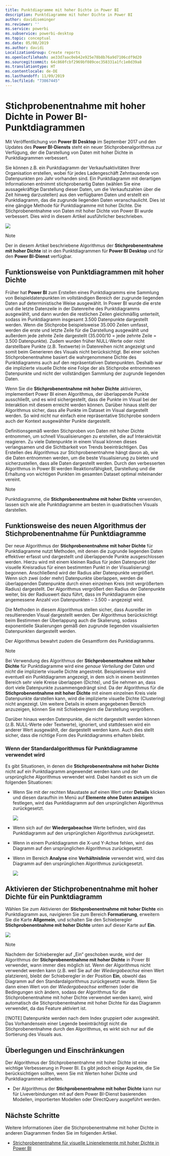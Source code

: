```yaml
---
title: Punktdiagramme mit hoher Dichte in Power BI
description: Punktdiagramme mit hoher Dichte in Power BI
author: davidiseminger
ms.reviewer: ''
ms.service: powerbi
ms.subservice: powerbi-desktop
ms.topic: conceptual
ms.date: 05/08/2019
ms.author: davidi
LocalizationGroup: Create reports
ms.openlocfilehash: ae33d7aac0eb42e925e78b8b76a9d7106cdf9d20
ms.sourcegitcommit: 64c860fcbf2969bf089cec358331a1fc1e0d39a8
ms.translationtype: HT
ms.contentlocale: de-DE
ms.lasthandoff: 11/09/2019
ms.locfileid: "73867445"
---
```

# <a name="high-density-sampling-in-power-bi-scatter-charts"></a>Stichprobenentnahme mit hoher Dichte in Power BI-Punktdiagrammen
Mit Veröffentlichung von **Power BI Desktop** im September 2017 und den Updates des **Power BI-Diensts** steht ein neuer Stichprobenalgorithmus zur Verfügung, der die Darstellung von Daten mit hoher Dichte in Punktdiagrammen verbessert.

Sie können z.B. ein Punktdiagramm der Verkaufsaktivitäten Ihrer Organisation erstellen, wobei für jedes Ladengeschäft Zehntausende von Datenpunkten pro Jahr vorhanden sind. Ein Punktdiagramm mit derartigen Informationen entnimmt stichprobenartig Daten (wählen Sie eine aussagekräftige Darstellung dieser Daten, um die Verkaufszahlen über die Zeit hinweg darzustellen) aus den verfügbaren Daten und erstellt ein Punktdiagramm, das die zugrunde liegenden Daten veranschaulicht. Dies ist eine gängige Methode für Punktdiagramme mit hoher Dichte. Die Stichprobenentnahme von Daten mit hoher Dichte von Power BI wurde verbessert. Dies wird in diesem Artikel ausführlicher beschrieben.

![](media/desktop-high-density-scatter-charts/high-density-scatter-charts_01.png)

> [!NOTE]
> Der in diesem Artikel beschriebene Algorithmus der **Stichprobenentnahme mit hoher Dichte** ist in den Punktdiagrammen für **Power BI Desktop** und für den **Power BI-Dienst** verfügbar.
> 
> 

## <a name="how-high-density-scatter-charts-work"></a>Funktionsweise von Punktdiagrammen mit hoher Dichte
Früher hat **Power BI** zum Erstellen eines Punktdiagramms eine Sammlung von Beispieldatenpunkten im vollständigen Bereich der zugrunde liegenden Daten auf deterministische Weise ausgewählt. In Power BI wurde die erste und die letzte Datenzeile in der Datenreihe des Punktdiagramms ausgewählt, und dann wurden die restlichen Zeilen gleichmäßig unterteilt, sodass im Punktdiagramm insgesamt 3.500 Datenpunkte dargestellt werden. Wenn die Stichprobe beispielsweise 35.000 Zeilen umfasst, werden die erste und letzte Zeile für die Darstellung ausgewählt und außerdem jede zehnte Zeile dargestellt (35.000/10 = jede zehnte Zeile = 3.500 Datenpunkte). Zudem wurden früher NULL-Werte oder nicht darstellbare Punkte (z.B. Textwerte) in Datenreihen nicht angezeigt und somit beim Generieren des Visuals nicht berücksichtigt. Bei einer solchen Stichprobenentnahme basiert die wahrgenommene Dichte des Punktdiagramms auch auf den repräsentativen Datenpunkten. Deshalb war die implizierte visuelle Dichte eine Folge der als Stichprobe entnommenen Datenpunkte und nicht der vollständigen Sammlung der zugrunde liegenden Daten.

Wenn Sie die **Stichprobenentnahme mit hoher Dichte** aktivieren, implementiert Power BI einen Algorithmus, der überlappende Punkte ausschließt, und es wird sichergestellt, dass die Punkte im Visual bei der Interaktion mit diesem erreicht werden können. Darüber hinaus stellt der Algorithmus sicher, dass alle Punkte im Dataset im Visual dargestellt werden. So wird nicht nur einfach eine repräsentative Stichprobe sondern auch der Kontext ausgewählter Punkte dargestellt.

Definitionsgemäß werden Stichproben von Daten mit hoher Dichte entnommen, um schnell Visualisierungen zu erstellen, die auf Interaktivität reagieren. Zu viele Datenpunkte in einem Visual können dieses verlangsamen und die Sichtbarkeit von Trends beeinträchtigen. Das Erstellen des Algorithmus zur Stichprobenentnahme hängt davon ab, wie die Daten entnommen werden, um die beste Visualisierung zu bieten und sicherzustellen, dass alle Daten dargestellt werden. Durch den verbesserten Algorithmus in Power BI werden Reaktionsfähigkeit, Darstellung und die Erhaltung von wichtigen Punkten im gesamten Dataset optimal miteinander vereint.

> [!NOTE]
> Punktdiagramme, die **Stichprobenentnahme mit hoher Dichte** verwenden, lassen sich wie alle Punktdiagramme am besten in quadratischen Visuals darstellen.
> 
> 

## <a name="how-the-new-scatter-chart-sampling-algorithm-works"></a>Funktionsweise des neuen Algorithmus der Stichprobenentnahme für Punktdiagramme
Der neue Algorithmus der **Stichprobenentnahme mit hoher Dichte** für Punktdiagramme nutzt Methoden, mit denen die zugrunde liegenden Daten effektiver erfasst und dargestellt und überlappende Punkte ausgeschlossen werden. Hierzu wird mit einem kleinen Radius für jeden Datenpunkt (der visuelle Kreisradius für einen bestimmten Punkt in der Visualisierung) begonnen. Anschließend wird der Radius aller Datenpunkte vergrößert. Wenn sich zwei (oder mehr) Datenpunkte überlappen, werden die überlappenden Datenpunkte durch einen einzelnen Kreis (mit vergrößertem Radius) dargestellt. Der Algorithmus vergrößert den Radius der Datenpunkte weiter, bis der Radiuswert dazu führt, dass im Punktdiagramm eine angemessene Anzahl von Datenpunkten – 3.500 – angezeigt wird.

Die Methoden in diesem Algorithmus stellen sicher, dass Ausreißer im resultierenden Visual dargestellt werden. Der Algorithmus berücksichtigt beim Bestimmen der Überlappung auch die Skalierung, sodass exponentielle Skalierungen gemäß den zugrunde liegenden visualisierten Datenpunkten dargestellt werden.

Der Algorithmus bewahrt zudem die Gesamtform des Punktdiagramms.

> [!NOTE]
> Bei Verwendung des Algorithmus der **Stichprobenentnahme mit hoher Dichte** für Punktdiagramme wird eine *genaue Verteilung* der Daten und *nicht* die implizierte visuelle Dichte angestrebt. Beispielsweise wird eventuell ein Punktdiagramm angezeigt, in dem sich in einem bestimmten Bereich sehr viele Kreise überlappen (Dichte), und Sie nehmen an, dass dort viele Datenpunkte zusammengedrängt sind. Da der Algorithmus für die **Stichprobenentnahme mit hoher Dichte** mit einem einzelnen Kreis viele Datenpunkte darstellen kann, wird die implizierte visuelle Dichte (Clustering) nicht angezeigt. Um weitere Details in einem angegebenen Bereich anzuzeigen, können Sie mit Schiebereglern die Darstellung vergrößern.
> 
> 

Darüber hinaus werden Datenpunkte, die nicht dargestellt werden können (z.B. NULL-Werte oder Textwerte), ignoriert, und stattdessen wird ein anderer Wert ausgewählt, der dargestellt werden kann. Auch dies stellt sicher, dass die richtige Form des Punktdiagramms erhalten bleibt.

### <a name="when-the-standard-algorithm-for-scatter-charts-is-used"></a>Wenn der Standardalgorithmus für Punktdiagramme verwendet wird
Es gibt Situationen, in denen die **Stichprobenentnahme mit hoher Dichte** nicht auf ein Punktdiagramm angewendet werden kann und der ursprüngliche Algorithmus verwendet wird. Dabei handelt es sich um die folgenden Situationen:

* Wenn Sie mit der rechten Maustaste auf einen Wert unter **Details** klicken und diesen daraufhin im Menü auf **Elemente ohne Daten anzeigen** festlegen, wird das Punktdiagramm auf den ursprünglichen Algorithmus zurückgesetzt.
  
  ![](media/desktop-high-density-scatter-charts/high-density-scatter-charts_02.png)
* Wenn sich auf der **Wiedergabeachse** Werte befinden, wird das Punktdiagramm auf den ursprünglichen Algorithmus zurückgesetzt.
* Wenn in einem Punktdiagramm die X-und Y-Achse fehlen, wird das Diagramm auf den ursprünglichen Algorithmus zurückgesetzt.
* Wenn im Bereich **Analyse** eine **Verhältnislinie** verwendet wird, wird das Diagramm auf den ursprünglichen Algorithmus zurückgesetzt.
  
  ![](media/desktop-high-density-scatter-charts/high-density-scatter-charts_03.png)

## <a name="how-to-turn-on-high-density-sampling-for-a-scatter-chart"></a>Aktivieren der Stichprobenentnahme mit hoher Dichte für ein Punktdiagramm
Wählen Sie zum Aktivieren der **Stichprobenentnahme mit hoher Dichte** ein Punktdiagramm aus, navigieren Sie zum Bereich **Formatierung**, erweitern Sie die Karte **Allgemein**, und schalten Sie den Schieberegler **Stichprobenentnahme mit hoher Dichte** unten auf dieser Karte auf **Ein**.

![](media/desktop-high-density-scatter-charts/high-density-scatter-charts_04.png)

> [!NOTE]
> Nachdem der Schieberegler auf „Ein“ geschoben wurde, wird der Algorithmus der **Stichprobenentnahme mit hoher Dichte** in Power BI verwendet, wann immer dies möglich ist. Wenn der Algorithmus nicht verwendet werden kann (z.B. weil Sie auf der *Wiedergabeachse* einen Wert platzieren), bleibt der Schieberegler in der Position **Ein**, obwohl das Diagramm auf den Standardalgorithmus zurückgesetzt wurde. Wenn Sie dann einen Wert von der *Wiedergabeachse* entfernen (oder die Bedingungen sich ändern, sodass der Algorithmus für die Stichprobenentnahme mit hoher Dichte verwendet werden kann), wird automatisch die Stichprobenentnahme mit hoher Dichte für das Diagramm verwendet, da das Feature aktiviert ist.
> 
> [!NOTE]
> Datenpunkte werden nach dem Index gruppiert oder ausgewählt. Das Vorhandensein einer Legende beeinträchtigt nicht die Stichprobenentnahme durch den Algorithmus, es wirkt sich nur auf die Sortierung des Visuals aus.
> 
> 

## <a name="considerations-and-limitations"></a>Überlegungen und Einschränkungen
Der Algorithmus der Stichprobenentnahme mit hoher Dichte ist eine wichtige Verbesserung in Power BI. Es gibt jedoch einige Aspekte, die Sie berücksichtigen sollten, wenn Sie mit Werten hoher Dichte und Punktdiagrammen arbeiten.

* Der Algorithmus der **Stichprobenentnahme mit hoher Dichte** kann nur für Liveverbindungen mit auf dem Power BI-Dienst basierenden Modellen, importierten Modellen oder DirectQuery ausgeführt werden.

## <a name="next-steps"></a>Nächste Schritte
Weitere Informationen über die Stichprobenentnahme mit hoher Dichte in anderen Diagrammen finden Sie im folgenden Artikel.

* [Strichprobenentnahme für visuelle Linienelemente mit hoher Dichte in Power BI](desktop-high-density-sampling.md)

